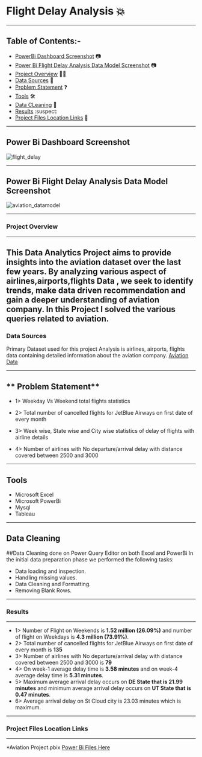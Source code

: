 # Flight Delay Analysis 💥
---

## Table of Contents:-

 - [PowerBi Dashboard Screenshot](#power-bi-dashboard-screenshot) 📷
 - [Power Bi Flight Delay Analysis Data Model Screenshot](#Power-Bi-Flight-Delay-Analysis-Data-Model-Screenshot) 📷
 - [Project Overview](#project-overview) 🧑‍💻
 - [Data Sources](#data-sources) 📁
 - [Problem Statement](#problem-statement) ❓
 - [Tools](#Tools) 🛠️
 - [Data CLeaning](#data-cleaning) 🔨 
 - [Results](#results)  :suspect:
 - [Project Files Location Links](#project-files-location-links)  📂
---
## Power Bi Dashboard Screenshot
![flight_delay](https://github.com/shabbar88/Aviation_Project/assets/68353026/91c71732-b557-4dcc-a950-ea30a0d9fc5a)

---
## Power Bi Flight Delay Analysis Data Model Screenshot
![aviation_datamodel](https://github.com/shabbar88/Aviation_Project/assets/68353026/163e2472-92ae-4883-bb97-a8c3f9813810)


---
### **Project Overview**
---
This Data Analytics Project aims to provide insights into the  aviation dataset over the last few years. By analyzing various aspect of airlines,airports,flights Data , we seek to identify trends, make data driven recommendation and gain a deeper understanding of aviation company. In this Project I solved the various queries related to aviation.
---

### Data Sources
Primary Dataset used for this project Analysis is airlines, airports, flights  data containing detailed information about the aviation company.
[Aviation Data](https://drive.google.com/file/d/1y89Tm0Pa5b1W3SF1pGfQtObGphxR4Sa6/view?usp=drive_link)

---
## ** Problem Statement**
  * 1> Weekday Vs Weekend total flights statistics

  * 2> Total number of cancelled flights for JetBlue Airways on first date of every month

  * 3> Week wise, State wise and City wise statistics of delay of flights with airline details

  * 4> Number of airlines with No departure/arrival delay with distance covered between 2500 and 3000

---
## Tools
 * Microsoft Excel
 * Microsoft PowerBi
 * Mysql
 * Tableau
---

 ## Data Cleaning
 
 ##Data Cleaning done on Power Query Editor on both Excel and PowerBi
 In the initial data preparation phase we performed the following tasks:
 * Data loading and inspection.
 * Handling missing values.
 * Data Cleaning and Formatting.
 * Removing Blank Rows.

---
### Results
---
 * 1> Number of Flight on Weekends is **1.52 million (26.09%)** and number of flight on Weekdays is **4.3 million (73.91%)**.
 * 2> Total number of cancelled flights for JetBlue Airways on first date of every month is **135**
 * 3> Number of airlines with No departure/arrival delay with distance covered between 2500 and 3000 is **79**
 * 4> On week-1 average delay time is **3.58 minutes** and on week-4 average delay time is **5.31 minutes**.
 * 5> Maximum average arrival delay occurs on **DE State that is 21.99 minutes** and minimum average arrival delay occurs on **UT State that is 0.47 minutes**.
 * 6> Average arrival delay on St Cloud city is 23.03 minutes which is maximum.

---

### Project Files Location Links
---
*Aviation Project.pbix [Power Bi Files Here](https://drive.google.com/file/d/1vagVjzxIk4dW0WHR7nTHwJxfydnFapOL/view?usp=drive_link)





 








